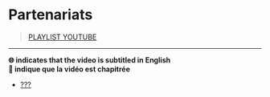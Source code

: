 # Partenariats

> [PLAYLIST YOUTUBE](#)

---

**🌐 indicates that the video is subtitled in English**<br>
**🔢 indique que la vidéo est chapitrée**

+ [???](#)

